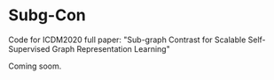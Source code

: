 # Subg-Con
Code for ICDM2020 full paper: "Sub-graph Contrast for Scalable Self-Supervised Graph Representation Learning"

Coming soom. 
